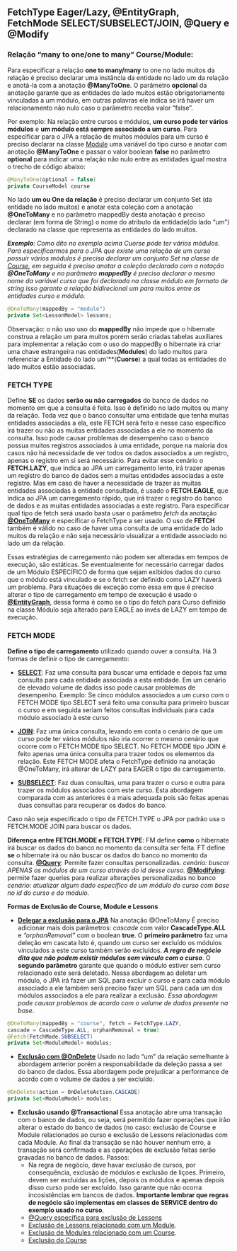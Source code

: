 
## FetchType Eager/Lazy, @EntityGraph, FetchMode SELECT/SUBSELECT/JOIN, @Query e @Modify

### Relação “many to one/one to many” Course/Module:
Para especificar a relação **one to many/many** to one  no lado muitos da relação é preciso declarar uma instância da entidade  no lado um da relação e anotá-la com a anotação **@ManyToOne**. O parâmetro **opcional** da anotação garante que as entidades do lado muitos estão obrigatoriamente vinculadas a um  módulo, em outras palavras ele indica se irá haver um relacionamento não nulo caso o parâmetro receba valor “false”.

Por exemplo: Na relação entre cursos e módulos, **um curso pode ter vários módulos** e **um módulo está sempre associado a um curso**. Para especificar para o JPA a relação de muitos módulos para um curso é preciso declarar na classe [Module](https://github.com/DeadRon/cuorse/commit/222084bbe7f9e08d935b7753c9e59a8b529cd244) uma variável do tipo curso e anotar com anotação **@ManyToOne** e passar o valor boolean **false** no  parâmetro **optional** para indicar uma relação não nulo entre as entidades igual mostra o trecho de código abaixo:

``` java
@ManyToOne(optional = false)
private CourseModel course
```

No lado **um ou One da relação** é preciso declarar um conjunto Set<T> (da entidade no lado muitos) e anotar esta coleção com a anotação **@OneToMany** e no parâmetro mappedBy  desta anotação é preciso declarar (em forma de String) o nome do atributo da entidade(do lado “um”)  declarado na classe que representa as entidades do lado muitos.

***Exemplo**: Como dito no exemplo acima Cuorse pode ter vários módulos. Para especificarmos para o JPA que existe uma relação de um curso possuir vários módulos é preciso  declarar um conjunto Set<ModuleModel> na classe de [Course](https://github.com/DeadRon/cuorse/commit/c1cebd9c73bcadb374ffe4e7d613a9dd7cfb830b), em seguida é preciso anotar a coleção declarada com a notação **@OneToMany** e no parâmetro **mappedBy**  é preciso declarar o mesmo nome da variável curso que foi declarada na classe módulo em formato de string isso garante a relação bidirecional  um para muitos entre as  entidades  curso e módulo.*
 ``` java
@OneToMany(mappedBy = "module")
private Set<LessonModel> lessons;
```

Observação: o não uso uso do **mappedBy**  não impede que o hibernate construa a relação um para muitos porém serão criadas tabelas auxiliares para implementar a relação  com o uso do mappedBy o hibernate irá criar uma chave estrangeira nas entidades(**Modules**) do lado muitos para referenciar a Entidade do lado um'**(**Cuorse**) a qual todas as entidades  do lado muitos estão associadas.

### FETCH TYPE

Define **SE** os dados **serão ou não carregados** do banco de dados no momento em que a consulta é feita. Isso é definido no lado muitos ou many da relação. Toda vez que o banco consultar uma entidade que tenha muitas entidades  associadas a ela, este FETCH será feito e nesse caso específico irá trazer ou não as muitas entidades associadas a ele no momento da consulta. Isso pode causar problemas  de desempenho caso o banco possua muitos registros associados à uma entidade, porque na maioria dos casos não há necessidade de ver todos os dados associados a um registro, apenas o registro em si será necessário. Para evitar esse cenário o **FETCH.LAZY**, que indica ao JPA um carregamento lento, irá trazer apenas um registro do banco de dados sem a muitas entidades associadas a este registro. Mas em caso de haver a necessidade de trazer as muitas entidades associadas à entidade consultada, é usado o  **FETCH.EAGLE**, que indica ao JPA um carregamento rápido, que irá trazer o registro do banco de dados e as muitas entidades associadas a este registro. Para especificar  qual tipo de fetch será usado basta usar o parâmetro *fetch* da anotação [**@OneToMany**](https://github.com/DeadRon/cuorse/commit/71837839bff8ba45e0b03d67ab55f927966d4a5e) e especificar o FetchType a ser usado. O uso de **FETCH** também é válido no caso de haver  uma consulta de uma entidade do lado muitos da relação e não seja necessário visualizar a entidade associado no lado um da relação.

Essas estratégias de carregamento não podem ser alteradas em tempos de execução, são estáticas. Se eventualmente for necessário carregar dados de um Módulo ESPECÍFICO de forma que sejam exibidos dados do curso que o módulo está vinculado e se o fetch ser definido como LAZY haverá um problema. Para situações de exceção como essa em que é preciso alterar o tipo de carregamento em tempo de execução é usado o [**@EntityGraph**](https://github.com/DeadRon/cuorse/commit/750c54944eab676755ce5795e564622cc1cf2d3e), dessa forma é como se o tipo do fetch para Curso definido na classe Módulo seja alterado para EAGLE ao invés de LAZY em tempo de execução.

### FETCH MODE
**Define o tipo de carregamento** utilizado quando ouver a consulta. Há 3 formas de definir o tipo de carregamento:

- [**SELECT**](https://github.com/DeadRon/cuorse/commit/e148ad9e65baf8261ad4cce35247cf0f85105c07): Faz uma consulta para buscar uma entidade e depois faz uma consulta para cada entidade associada a esta entidade. Em um cenário de elevado volume de dados isso pode causar problemas de desempenho.
  Exemplo: Se cinco módulos associados a um curso com o FETCH MODE tipo SELECT será feito uma consulta para primeiro buscar o curso e em seguida seriam feitos consultas individuais para cada módulo associado à este curso

- [**JOIN**](https://github.com/DeadRon/cuorse/commit/7f546ca345559590b43ed77d95bbf51aaff3a12d): Faz uma única consulta, levando em conta o cenário de que um curso pode ter vários módulos não iria ocorrer o mesmo cenário que ocorre com o FETCH MODE tipo SELECT. No FETCH MODE tipo JOIN é feito apenas uma única consulta para trazer todos os elementos da relação. Este FETCH MODE afeta o FetchType definido na anotação @OneToMany, irá alterar de LAZY para EAGER o tipo de carregamento.

- [**SUBSELECT**](https://github.com/DeadRon/cuorse/commit/b2f3385f2c2d971e08ace19ef68a9ba31926b0f0): Faz duas consultas, uma para trazer o curso e outra para trazer os módulos associados com este curso. Esta abordagem comparada com as anteriores é a mais adequada pois são feitas apenas duas consultas para recuperar os dados do banco.

Caso não seja especificado o tipo de FETCH.TYPE o JPA por padrão usa o FETCH.MODE JOIN para buscar os dados.

**Diferença entre FETCH.MODE e FETCH.TYPE**: FM define **como** o hibernate irá buscar os dados do banco no momento da consulta ser feita. FT define **se** o hibernate irá ou não buscar os dados do banco no momento da consulta.
[**@Query**](https://github.com/DeadRon/cuorse/commit/b269de8d7e154201196773594ce75173ebb8027e): Permite fazer consultas personalizadas.
*cenário: buscar APENAS os módulos de um curso através do id desse curso.*
[**@Modifying**](https://github.com/DeadRon/cuorse/commit/ce21df24031af43ef3bfc6f62439ee00b67bca8a): permite fazer queries para realizar alterações personalizadas no banco
*cenário: atualizar algum dado específico de um módulo do curso com base no id do curso e do módulo.*

**Formas de Exclusão de Course, Module e Lessons**

- [**Delegar a exclusão para o JPA**](https://github.com/DeadRon/cuorse/commit/ff4bc982f6b6824a7eaf24bf7f5f14f2d9e60547)
  Na anotação @OneToMany É preciso adicionar mais dois parâmetros: *cascade* com valor **CascadeType.ALL** e *“orphanRemoval”* com o boolean **true**. O **primeiro parâmetro** faz uma deleção em cascata Isto é, quando um curso ser excluído os módulos vinculados a este curso também serão excluídos. ***A regra de negócio dita que não podem existir módulos sem vínculo com o curso***. O **segundo parâmetro** garante que quando o módulo estiver sem curso relacionado este será deletado. Nessa abordagem ao deletar um módulo, o JPA irá fazer um SQL para excluir o curso e para cada módulo associado a ele também será preciso fazer um SQL para cada um dos módulos associados a ele para realizar a exclusão. *Essa abordagem pode causar problemas de acordo com o volume de dados presente na base*.
```java
@OneToMany(mappedBy = "course", fetch = FetchType.LAZY, 
cascade = CascadeType.ALL, orphanRemoval = true)
@Fetch(FetchMode.SUBSELECT)
private Set<ModuleModel> modules;
```
- [**Exclusão com @OnDelete**](https://github.com/DeadRon/cuorse/commit/6b7e53eb7907a013e3dc5c8b0a62271ea58c07a1)
  Usado no lado “um” da relação semelhante à abordagem anterior porém a responsabilidade da deleção passa a ser do banco de dados. Essa abordagem pode prejudicar a performance de acordo com o volume de dados a ser excluído.
```java
@OnDelete(action = OnDeleteAction.CASCADE)
private Set<ModuleModel> modules;
```
- **Exclusão usando @Transactional**
  Essa anotação abre uma transação com o banco de dados, ou seja, será permitido fazer operações que irão alterar o estado do banco de dados (no caso: exclusão de Course e Module relacionados ao curso e exclusão de Lessons relacionadas com cada Module. Ao final da transação se não houver nenhum erro, a transação será confirmada e as operações de exclusão feitas serão gravadas no banco de dados. Passos:
  - Na regra de negócio, deve havar exclusão de cursos, por consequência, exclusão de módulos e exclusão de liçoes. Primeiro, devem ser excluidas as lições, depois os módulos e apenas depois disso curso pode ser excluído. Isso garante que não ocorra incosistências em bancos de dados. **Importante lembrar que regras de negócio são implementas em classes de SERVICE dentro do exemplo usado no curso**.
  -  [@Query especifica para exclusão de Lessons](https://github.com/DeadRon/cuorse/commit/660cc6bcdb310be904962fe520419a7377204420)
  - [Exclusão de Lessons relacionado com um Module](https://github.com/DeadRon/cuorse/commit/1a4e604fefdcaf67de08c0e79ca4b295e5998642).
  - [Exclusão de Modules relacionado com um Course](https://github.com/DeadRon/cuorse/commit/85df331e11a37fa256afb8283c92faabf6bda7dc).
  - [Exclusão do Course](https://github.com/DeadRon/cuorse/commit/85df331e11a37fa256afb8283c92faabf6bda7dc)